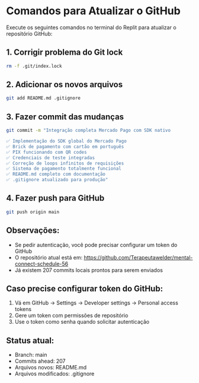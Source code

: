# Comandos para Atualizar o GitHub

Execute os seguintes comandos no terminal do Replit para atualizar o repositório GitHub:

## 1. Corrigir problema do Git lock
```bash
rm -f .git/index.lock
```

## 2. Adicionar os novos arquivos
```bash
git add README.md .gitignore
```

## 3. Fazer commit das mudanças
```bash
git commit -m "Integração completa Mercado Pago com SDK nativo

✅ Implementação do SDK global do Mercado Pago
✅ Brick de pagamento com cartão em português
✅ PIX funcionando com QR codes
✅ Credenciais de teste integradas
✅ Correção de loops infinitos de requisições
✅ Sistema de pagamento totalmente funcional
✅ README.md completo com documentação
✅ .gitignore atualizado para produção"
```

## 4. Fazer push para GitHub
```bash
git push origin main
```

## Observações:
- Se pedir autenticação, você pode precisar configurar um token do GitHub
- O repositório atual está em: https://github.com/Terapeutawelder/mental-connect-schedule-56
- Já existem 207 commits locais prontos para serem enviados

## Caso precise configurar token do GitHub:
1. Vá em GitHub → Settings → Developer settings → Personal access tokens
2. Gere um token com permissões de repositório
3. Use o token como senha quando solicitar autenticação

## Status atual:
- Branch: main
- Commits ahead: 207
- Arquivos novos: README.md
- Arquivos modificados: .gitignore